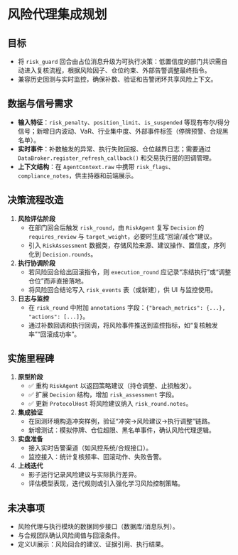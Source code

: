 # 风险代理集成规划

## 目标
- 将 `risk_guard` 回合由占位消息升级为可执行决策：低置信度的部门共识需自动进入复核流程，根据风险因子、仓位约束、外部告警调整最终指令。
- 兼容历史回测与实时监控，确保补数、验证和告警闭环共享风险上下文。

## 数据与信号需求
- **输入特征**：`risk_penalty`、`position_limit`、`is_suspended` 等现有布尔/得分信号；新增日内波动、VaR、行业集中度、外部事件标签（停牌预警、合规黑名单）。
- **实时事件**：补数触发的异常、执行失败回报、仓位越界日志；需要通过 `DataBroker.register_refresh_callback()` 和交易执行层的回调管理。
- **上下文结构**：在 `AgentContext.raw` 中携带 `risk_flags`、`compliance_notes`，供主持器和前端展示。

## 决策流程改造
1. **风险评估阶段**
   - 在部门回合后触发 `risk_round`，由 `RiskAgent` 复写 `Decision` 的 `requires_review` 与 `target_weight`，必要时生成“回滚/减仓”建议。
   - 引入 `RiskAssessment` 数据类，存储风险来源、建议操作、置信度，序列化到 `Decision.rounds`。
2. **执行协调阶段**
   - 若风险回合给出回滚指令，则 `execution_round` 应记录“冻结执行”或“调整仓位”而非直接落地。
   - 将风险回合结论写入 `risk_events` 表（或新建），供 UI 与监控使用。
3. **日志与监控**
   - 在 `risk_round` 中附加 `annotations` 字段：`{"breach_metrics": {...}, "actions": [...]}`。
   - 通过补数回调和执行回调，将风险事件推送到监控指标，如“复核触发率”“回滚成功率”。

## 实施里程碑
1. **原型阶段**
   - ✅ 重构 `RiskAgent` 以返回策略建议（持仓调整、止损触发）。
   - ✅ 扩展 `Decision` 结构，增加 `risk_assessment` 字段。
   - ✅ 更新 `ProtocolHost` 将风险建议纳入 `risk_round.notes`。
2. **集成验证**
   - 在回测环境构造冲突样例，验证“冲突→风险建议→执行调整”链路。
   - 新增测试：模拟停牌、仓位超限、黑名单事件，确认风险代理逻辑。
3. **实盘准备**
   - 接入实时告警渠道（如风控系统/合规接口）。
   - 监控接入：统计复核频率、回滚动作、失败告警。
4. **上线迭代**
   - 影子运行记录风险建议与实际执行差异。
   - 评估模型表现，迭代规则或引入强化学习风险控制策略。

## 未决事项
- 风险代理与执行模块的数据同步接口（数据库/消息队列）。
- 与合规团队确认风险阈值与回滚条件。
- 定义UI展示：风险回合的建议、证据引用、执行结果。
